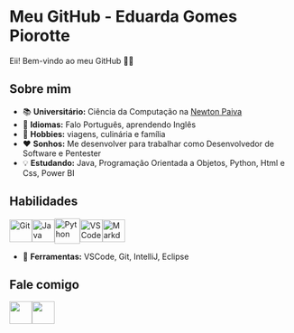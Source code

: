 # Meu GitHub - Eduarda Gomes Piorotte
Eii! Bem-vindo ao meu GitHub 👋😜

## Sobre mim
+ 📚 **Universitário:** Ciência da Computação na [Newton Paiva](https://newtonpaiva.br)
+ 💬 **Idiomas:** Falo Português, aprendendo Inglês
+ 💎 **Hobbies:** viagens, culinária e família
+ ❤️ **Sonhos:** Me desenvolver para trabalhar como Desenvolvedor de Software e Pentester
+ 💡 **Estudando:** Java, Programação Orientada a Objetos, Python, Html e Css, Power BI

## Habilidades
<img src="Images/Git.png" alt="Git" style="width:40px;" align="center"><img src="Images/Java.png" alt="Java" style="width:40px;" align="center"><img src="Images/Python.png" alt="Python" style="width:45px;" align="center"><img src="Images/VSCode.png" alt="VSCode" style="width:40px;" align="center"><img src="Images/Markdown.png" alt="Markdown" style="width:40px;" align="center">

+ 🔧 **Ferramentas:** VSCode, Git, IntelliJ, Eclipse

## Fale comigo
<a href="mailto:piorotteeduarda@gmail.com"><img src="Images/Gmail.png" style="width:40px;" align="center"></a><a href="https://www.linkedin."><img src="Images/Linkedin.png" style="width:40px;" align="center"></a>

